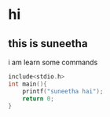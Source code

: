 # hi 
## this is suneetha
i am learn some commands
```c
include<stdio.h>
int main(){
    printf("suneetha hai");
    return 0;
} 
```